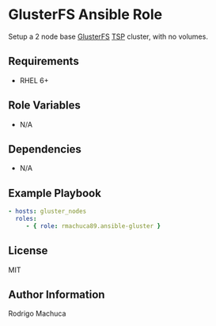 GlusterFS Ansible Role
======================

Setup a 2 node base [GlusterFS](https://docs.gluster.org/en/latest/) [TSP](https://docs.gluster.org/en/latest/Administrator%20Guide/Storage%20Pools/) cluster, with no volumes.

Requirements
------------

- RHEL 6+

Role Variables
--------------

- N/A

Dependencies
------------

- N/A

Example Playbook
----------------

```yaml
- hosts: gluster_nodes
  roles:
     - { role: rmachuca89.ansible-gluster }
```

License
-------

MIT

Author Information
------------------

Rodrigo Machuca